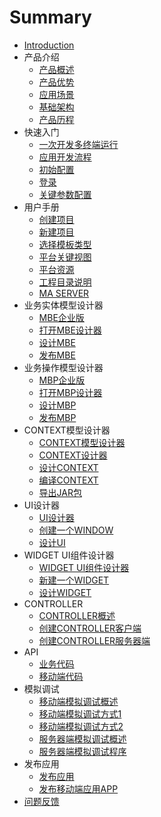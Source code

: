 # Summary

* [Introduction](README.md)
* 产品介绍
    * [产品概述](articles/studio/1-/gaishu.md)
    * [产品优势](articles/studio/1-/adv.md)
    * [应用场景](articles/studio/1-/scene.md)
    * [基础架构](articles/studio/2-/jiegou.md)
    * [产品历程](articles/studio/2-/rels.md)
* 快速入门
    * [一次开发多终端运行](articles/studio/2-/yunxing.md)
    * [应用开发流程](articles/studio/4-/liucheng.md)
    * [初始配置](articles/studio/3-/chushi.md)
    * [登录](articles/studio/3-/denglu.md)
    * [关键参数配置](articles/studio/3-/guanjian.md)
* 用户手册
    * [创建项目](articles/studio/5-/chuangjian.md)
    * [新建项目](articles/studio/5-/xinjian.md)
    * [选择模板类型](articles/studio/5-/xuanze.md)
    * [平台关键视图](articles/studio/5-/shitu.md)
    * [平台资源](articles/studio/5-/ziyuan.md)
    * [工程目录说明](articles/studio/5-/mulu.md)
    * [MA SERVER](articles/studio/2-/server.md)
* 业务实体模型设计器
    * [MBE企业版](articles/studio/6-/yewushiti.md)
    * [打开MBE设计器](articles/studio/6-/dakai.md)
    * [设计MBE](articles/studio/6-/sheji.md)
    * [发布MBE](articles/studio/6-/fabu.md)
* 业务操作模型设计器
    * [MBP企业版](articles/studio/7-/shiti.md)
    * [打开MBP设计器](articles/studio/7-/open.md)
    * [设计MBP](articles/studio/7-/design.md)
    * [发布MBP](articles/studio/7-/publish.md)
* CONTEXT模型设计器
    * [CONTEXT模型设计器](articles/studio/8-/shejiqi.md)
    * [CONTEXT设计器](articles/studio/8-/sjq.md)
    * [设计CONTEXT](articles/studio/8-/sj.md)
    * [编译CONTEXT](articles/studio/8-/bianyi.md)
    * [导出JAR包](articles/studio/8-/daochu.md)
* UI设计器
    * [UI设计器](articles/studio/9-/uishejiqi.md)
    * [创建一个WINDOW](articles/studio/9-/cj.md)
    * [设计UI](articles/studio/9-/shejiui.md)
* WIDGET UI组件设计器
    * [WIDGET UI组件设计器](articles/studio/10-/zujian.md)
    * [新建一个WIDGET](articles/studio/10-/xjyg.md)
    * [设计WIDGET](articles/studio/10-/shej.md)
* CONTROLLER
    * [CONTROLLER概述](articles/studio/11-/kongzhiyuan.md)
    * [创建CONTROLLER客户端](articles/studio/11-/cjkhd.md)
    * [创建CONTROLLER服务器端](articles/studio/11-/cjfwqd.md)
* API
    * [业务代码](articles/studio/12-/ywdm.md)
    * [移动端代码](articles/studio/12-/ydddm.md)
* 模拟调试
    * [移动端模拟调试概述](articles/studio/13-/monitiaoshi.md)
    * [移动端模拟调试方式1](articles/studio/13-/tiaoshifangshi.md)
    * [移动端模拟调试方式2](articles/studio/13-/tsfs.md)
    * [服务器端模拟调试概述](articles/studio/14-/fwqmnts.md)
    * [服务器端模拟调试程序](articles/studio/14-/tscx.md)
* 发布应用
    * [发布应用](articles/studio/15-/fbyy.md)
    * [发布移动端应用APP](articles/studio/15-/fbyddyy.md)
* [问题反馈](articles/studio/16-/wentifankui.md)

